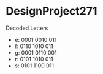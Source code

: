 # DesignProject271

Decoded Letters
* e: 0001 0010 011 
* f: 0110 1010 011
* g: 0001 0110 001
* r: 0101 1010 011
* s: 0101 1100 011
